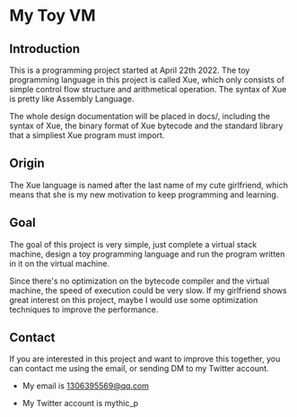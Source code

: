 # My Toy VM

## Introduction

This is a programming project started at April 22th 2022. The toy programming language in this project is called Xue, which only consists  of simple control flow structure and arithmetical operation. The syntax of Xue is pretty like Assembly Language.

The whole design documentation will be placed in docs/, including the syntax of Xue, the binary format of Xue bytecode and the standard library that a simpliest Xue program must import.

## Origin

The Xue language is named after the last name of my cute girlfriend, which means that she is my new motivation to keep programming and learning.

## Goal

The goal of this project is very simple, just complete a virtual stack machine, design a toy programming language and run the program written in it on the virtual machine.

Since there's no optimization on the bytecode compiler and the virtual machine, the speed of execution could be very slow. If my girlfriend shows great interest on this project, maybe I would use some optimization techniques to improve the performance.

## Contact

If you are interested in this project and want to improve this together, you can contact me using the email, or sending DM to my Twitter account.

- My email is 1306395569@qq.com

- My Twitter account is mythic_p
